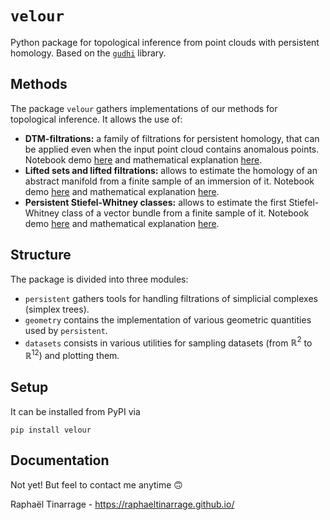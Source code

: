 # `velour`

Python package for topological inference from point clouds with persistent homology.
Based on the [`gudhi`](https://gudhi.inria.fr/python/latest/)  library.

## Methods

The package `velour` gathers implementations of our methods for topological inference. It allows the use of:
- **DTM-filtrations:** a family of filtrations for persistent homology, that can be applied even when the input point cloud contains anomalous points. Notebook demo [here](https://github.com/raphaeltinarrage/DTM-Filtrations/blob/master/Demo.ipynb) and mathematical explanation [here](https://arxiv.org/abs/1811.04757).
- **Lifted sets and lifted filtrations:** allows to estimate the homology of an abstract manifold from a finite sample of an immersion of it. Notebook demo [here](https://github.com/raphaeltinarrage/ImmersedManifolds/blob/master/Demo.ipynb) and mathematical explanation [here](https://arxiv.org/abs/1912.03033).
- **Persistent Stiefel-Whitney classes:** allows to estimate the first Stiefel-Whitney class of a vector bundle from a finite sample of it. Notebook demo [here](https://github.com/raphaeltinarrage/PersistentCharacteristicClasses/blob/master/Demo.ipynb) and mathematical explanation [here](https://arxiv.org/abs/2005.12543).

## Structure

The package is divided into three modules:
- `persistent` gathers tools for handling filtrations of simplicial complexes (simplex trees).
- `geometry` contains the implementation of various geometric quantities used by `persistent`.
- `datasets` consists in various utilities for sampling datasets (from $\mathbb{R}^2$ to $\mathbb{R}^{12}$) and plotting them.

## Setup

It can be installed from PyPI via
```
pip install velour
```
## Documentation

Not yet! But feel to contact me anytime :upside_down_face:

Raphaël Tinarrage - https://raphaeltinarrage.github.io/
